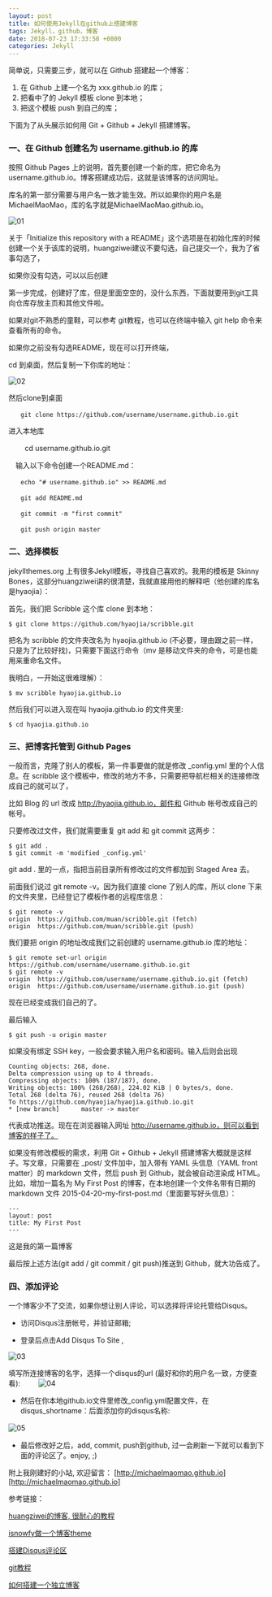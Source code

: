 ```yaml
---
layout: post
title: 如何使用Jekyll在github上搭建博客
tags: Jekyll，github，博客
date: 2018-07-23 17:33:58 +0800
categories: Jekyll
---
```



简单说，只需要三步，就可以在 Github 搭建起一个博客：

1. 在 Github 上建一个名为 xxx.github.io 的库；
1. 把看中了的 Jekyll 模板 clone 到本地；
1. 把这个模板 push 到自己的库；

下面为了从头展示如何用 Git + Github + Jekyll 搭建博客。

### 一、在 Github 创建名为 username.github.io 的库 

按照 Github Pages 上的说明，首先要创建一个新的库，把它命名为 username.github.io。博客搭建成功后，这就是该博客的访问网址。

库名的第一部分需要与用户名一致才能生效。所以如果你的用户名是 MichaelMaoMao，库的名字就是MichaelMaoMao.github.io。

![01](img/01.png)

关于「Initialize this repository with a README」这个选项是在初始化库的时候创建一个关于该库的说明，huangziwei建议不要勾选，自己提交一个，我为了省事勾选了，

如果你没有勾选，可以以后创建

第一步完成，创建好了库，但是里面空空的，没什么东西，下面就要用到git工具向仓库存放主页和其他文件啦。

如果对git不熟悉的童鞋，可以参考 git教程，也可以在终端中输入 git help 命令来查看所有的命令。　　

如果你之前没有勾选README，现在可以打开终端，

cd 到桌面，然后复制一下你库的地址：

![02](img/02.png)

  然后clone到桌面

    　　git clone https://github.com/username/username.github.io.git

  进入本地库

　　    cd username.github.io.git

 　输入以下命令创建一个README.md：

    　　echo "# username.github.io" >> README.md

    　　git add README.md

    　　git commit -m "first commit"

    　　git push origin master

 
### 二、选择模板

jekyllthemes.org 上有很多Jekyll模板，寻找自己喜欢的。我用的模板是 Skinny Bones，这部分huangziwei讲的很清楚，我就直接用他的解释吧（他创建的库名是hyaojia）： 

首先，我们把 Scribble 这个库 clone 到本地：

    $ git clone https://github.com/hyaojia/scribble.git

把名为 scribble 的文件夹改名为 hyaojia.github.io (不必要，理由跟之前一样，只是为了比较好找)，只需要下面这行命令（mv 是移动文件夹的命令，可是也能用来重命名文件。

我明白，一开始这很难理解）：

    $ mv scribble hyaojia.github.io
然后我们可以进入现在叫 hyaojia.github.io 的文件夹里:

    $ cd hyaojia.github.io

### 三、把博客托管到 Github Pages

一般而言，克隆了别人的模板，第一件事要做的就是修改 _config.yml 里的个人信息。在 scribble 这个模板中，修改的地方不多，只需要把导航栏相关的连接修改成自己的就可以了，

比如 Blog 的 url 改成 http://hyaojia.github.io，邮件和 Github 帐号改成自己的帐号。

只要修改过文件，我们就需要重复 git add 和 git commit 这两步：

    $ git add . 
    $ git commit -m 'modified _config.yml'

git add . 里的一点，指把当前目录所有修改过的文件都加到 Staged Area 去。

前面我们说过 git remote -v。因为我们直接 clone 了别人的库，所以 clone 下来的文件夹里，已经登记了模板作者的远程库信息：

    $ git remote -v
    origin	https://github.com/muan/scribble.git (fetch)
    origin	https://github.com/muan/scribble.git (push)

我们要把 origin 的地址改成我们之前创建的 username.github.io 库的地址：

    $ git remote set-url origin https://github.com/username/username.github.io.git
    $ git remote -v
    origin	https://github.com/username/username.github.io.git (fetch)
    origin	https://github.com/username/username.github.io.git (push)

现在已经变成我们自己的了。

最后输入

    $ git push -u origin master

如果没有绑定 SSH key，一般会要求输入用户名和密码。输入后则会出现

    Counting objects: 268, done.
    Delta compression using up to 4 threads.
    Compressing objects: 100% (187/187), done.
    Writing objects: 100% (268/268), 224.02 KiB | 0 bytes/s, done.
    Total 268 (delta 76), reused 268 (delta 76)
    To https://github.com/hyaojia/hyaojia.github.io.git
    * [new branch]      master -> master

代表成功推送。现在在浏览器输入网址 http://username.github.io，则可以看到博客的样子了。

如果没有修改模板的需求，利用 Git + Github + Jekyll 搭建博客大概就是这样子。写文章，只需要在 _post/ 文件加中，加入带有 YAML 头信息（YAML front matter）的 markdown 文件，然后 push 到 Github，就会被自动渲染成 HTML。比如，增加一篇名为 My First Post 的博客，在本地创建一个文件名带有日期的 markdown 文件 2015-04-20-my-first-post.md（里面要写好头信息）：

    ---
    layout: post
    title: My First Post 
    ---
	
这是我的第一篇博客

最后按上述方法(git add / git commit / git push)推送到 Github，就大功告成了。

 

### 四、添加评论
 
一个博客少不了交流，如果你想让别人评论，可以选择将评论托管给Disqus。

- 访问Disqus注册帐号，并验证邮箱;

- 登录后点击Add Disqus To Site ,

![03](img/03.png)     

   填写所连接博客的名字，选择一个disqus的url (最好和你的用户名一致，方便查看):
　　
![04](img/04.png)
 
- 然后在你本地github.io文件里修改_config.yml配置文件，在disqus_shortname：后面添加你的disqus名称:

![05](img/05.png)　　

- 最后修改好之后，add, commit, push到github, 过一会刷新一下就可以看到下面的评论区了。enjoy,  ;)

附上我刚建好的小站, 欢迎留言： [http://michaelmaomao.github.io][http://michaelmaomao.github.io]



参考链接： 

[huangziwei的博客, 很耐心的教程][huangziwei的博客, 很耐心的教程]

[isnowfy做一个博客theme][isnowfy做一个博客theme]

[搭建Disqus评论区][搭建Disqus评论区]

[git教程][git教程]

[如何搭建一个独立博客][如何搭建一个独立博客]


[http://michaelmaomao.github.io]: http://michaelmaomao.github.io
[huangziwei的博客, 很耐心的教程]: http://huangziwei.com/tech/blogging-with-git-github-and-jekyll/
[isnowfy做一个博客theme]: http://isnowfy.github.io/about-simple-cn.html
[搭建Disqus评论区]: http://terryleeorz.github.io/how-to-build-blog.html
[git教程]: http://git-scm.com/book/zh/v2
[如何搭建一个独立博客]: http://cnfeat.com/blog/2014/05/10/how-to-build-a-blog/